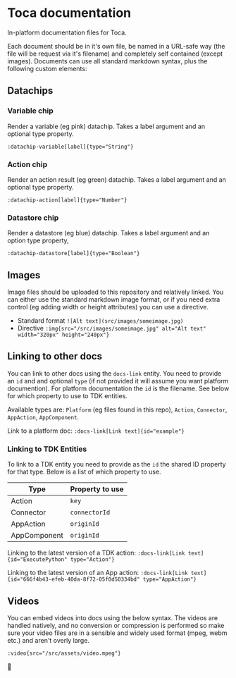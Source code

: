 # Toca documentation
In-platform documentation files for Toca.

Each document should be in it's own file, be named in a URL-safe way (the file will be request via it's filename) and completely self contained (except images). Documents can use all standard markdown syntax, plus the following custom elements:

## Datachips
### Variable chip
Render a variable (eg pink) datachip. Takes a label argument and an optional type property.

`:datachip-variable[label]{type="String"}`

### Action chip
Render an action result (eg green) datachip. Takes a label argument and an optional type property.

`:datachip-action[label]{type="Number"}`

### Datastore chip
Render a datastore (eg blue) datachip. Takes a label argument and an option type property,

`:datachip-datastore[label]{type="Boolean"}`

## Images
Image files should be uploaded to this repository and relatively linked. You can either use the standard markdown image format, or if you need extra control (eg adding width or height attributes) you can use a directive.

* Standard format `![Alt text](src/images/someimage.jpg)`
* Directive `:img{src="/src/images/someimage.jpg" alt="Alt text" width="320px" height="240px"}`

## Linking to other docs
You can link to other docs using the `docs-link` entity. You need to provide an `id` and and optional `type` (if not provided it will assume you want platform documention). For platform documentation the `id` is the filename. See below for which property to use to TDK entities.

Available types are: `Platform` (eg files found in this repo), `Action`, `Connector`, `AppAction`, `AppComponent`.

Link to a platform doc: `:docs-link[Link text]{id="example"}`

### Linking to TDK Entities
To link to a TDK entity you need to provide as the `id` the shared ID property for that type. Below is a list of which property to use.

| Type | Property to use |
| - | - |
| Action | `key` |
| Connector | `connectorId` |
| AppAction | `originId` |
| AppComponent | `originId` |

Linking to the latest version of a TDK action: `:docs-link[Link text]{id="ExecutePython" type="Action"}`

Linking to the latest version of an App action: `:docs-link[Link text]{id="666f4b43-efeb-40da-8f72-05f0d50334bd" type="AppAction"}`

## Videos
You can embed videos into docs using the below syntax. The videos are handled natively, and no conversion or compression is performed so make sure your video files are in a sensible and widely used format (mpeg, webm etc.) and aren't overly large.

```markdown
:video{src="/src/assets/video.mpeg"}
```

🚀
